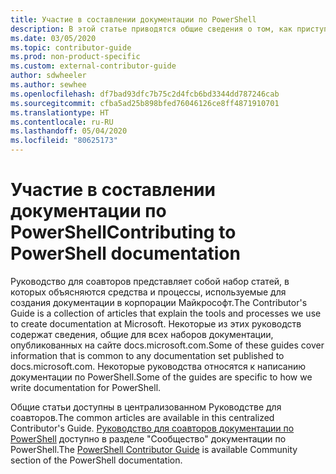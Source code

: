 ```yaml
---
title: Участие в составлении документации по PowerShell
description: В этой статье приводятся общие сведения о том, как приступить к работе над документацией по PowerShell.
ms.date: 03/05/2020
ms.topic: contributor-guide
ms.prod: non-product-specific
ms.custom: external-contributor-guide
author: sdwheeler
ms.author: sewhee
ms.openlocfilehash: df7bad93dfc7b75c2d4fcb6bd3344dd787246cab
ms.sourcegitcommit: cfba5ad25b898bfed76046126ce8ff4871910701
ms.translationtype: HT
ms.contentlocale: ru-RU
ms.lasthandoff: 05/04/2020
ms.locfileid: "80625173"
---
```

# <a name="contributing-to-powershell-documentation"></a><span data-ttu-id="8d536-103">Участие в составлении документации по PowerShell</span><span class="sxs-lookup"><span data-stu-id="8d536-103">Contributing to PowerShell documentation</span></span>

<span data-ttu-id="8d536-104">Руководство для соавторов представляет собой набор статей, в которых объясняются средства и процессы, используемые для создания документации в корпорации Майкрософт.</span><span class="sxs-lookup"><span data-stu-id="8d536-104">The Contributor's Guide is a collection of articles that explain the tools and processes we use to create documentation at Microsoft.</span></span> <span data-ttu-id="8d536-105">Некоторые из этих руководств содержат сведения, общие для всех наборов документации, опубликованных на сайте docs.microsoft.com.</span><span class="sxs-lookup"><span data-stu-id="8d536-105">Some of these guides cover information that is common to any documentation set published to docs.microsoft.com.</span></span> <span data-ttu-id="8d536-106">Некоторые руководства относятся к написанию документации по PowerShell.</span><span class="sxs-lookup"><span data-stu-id="8d536-106">Some of the guides are specific to how we write documentation for PowerShell.</span></span>

<span data-ttu-id="8d536-107">Общие статьи доступны в централизованном Руководстве для соавторов.</span><span class="sxs-lookup"><span data-stu-id="8d536-107">The common articles are available in this centralized Contributor's Guide.</span></span> <span data-ttu-id="8d536-108">[Руководство для соавторов документации по PowerShell](/powershell/scripting/community/contributing/overview) доступно в разделе "Сообщество" документации по PowerShell.</span><span class="sxs-lookup"><span data-stu-id="8d536-108">The [PowerShell Contributor Guide](/powershell/scripting/community/contributing/overview) is available Community section of the PowerShell documentation.</span></span>
